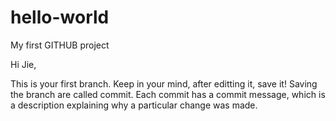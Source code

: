 # hello-world
My first GITHUB project


Hi Jie,

This is your first branch. Keep in your mind, after editting it, save it! Saving the branch are called commit. Each commit has a commit message, which is a description explaining why a particular change was made. 

